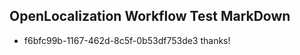 ## OpenLocalization Workflow Test MarkDown
* f6bfc99b-1167-462d-8c5f-0b53df753de3 thanks!

<!--HONumber=Jul16_HO4-->


